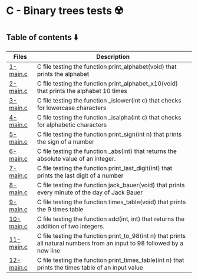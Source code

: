 # C - Binary trees tests :radioactive:

## Table of contents :arrow_down:
Files | Description
----- | -----------
[1-main.c](./1-main.c) | C file testing the function print_alphabet(void) that prints the alphabet
[2-main.c](./2-main.c) | C file testing the function print_alphabet_x10(void) that prints the alphabet 10 times
[3-main.c](./3-main.c) | C file testing the function _islower(int c) that checks for lowercase characters
[4-main.c](./4-main.c) | C file testing the function _isalpha(int c) that checks for alphabetic characters
[5-main.c](./5-main.c) | C file testing the function print_sign(int n) that prints the sign of a number
[6-main.c](./6-main.c) | C file testing the function _abs(int) that returns the absolute value of an integer.
[7-main.c](./7-main.c) | C file testing the function print_last_digit(int) that prints the last digit of a number
[8-main.c](./8-main.c) | C file testing the function jack_bauer(void) that prints every minute of the day of Jack Bauer
[9-main.c](./9-main.c) | C file testing the function times_table(void) that prints the 9 times table
[10-main.c](./10-main.c) | C file testing the function add(int, int) that returns the addition of two integers.
[11-main.c](./11-main.c) | C file testing the function print_to_98(int n) that prints all natural numbers from an input to 98 followed by a new line
[12-main.c](./12-main.c) | C file testing the function print_times_table(int n) that prints the times table of an input value
